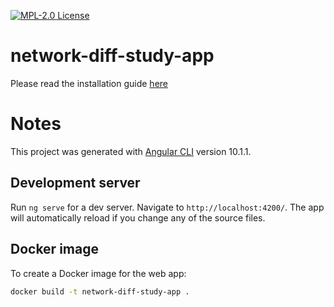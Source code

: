 [![MPL-2.0 License](https://img.shields.io/badge/license-MPL_2.0-blue.svg)](https://www.mozilla.org/en-US/MPL/2.0/)
# network-diff-study-app

Please read the installation guide [here](https://github.com/itesla/network-diff-deployment)

# Notes
This project was generated with [Angular CLI](https://github.com/angular/angular-cli) version 10.1.1.

## Development server

Run `ng serve` for a dev server. Navigate to `http://localhost:4200/`. The app will automatically reload if you change any of the source files.

## Docker image

To create a Docker image for the web app:

```bash 
docker build -t network-diff-study-app .

```
